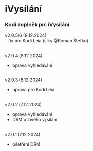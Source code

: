 <h1>iVysílání</h1>
<p>
<h3>Kodi doplněk pro iVysílání</h3>
<p>
v2.0.5/6 (8.12.2024)<br>
- fix pro Kodi Leia (díky @Roman Štefko)<br><br>

v2.0.4 (8.12.2024)<br>
- oprava vyhledávání<br><br>

v2.0.3 (8.12.2024)<br>
- úprava pro Kodi Leia<br><br>

v2.0.2 (7.12.2024)<br>
- oprava vyhledávání<br>
- DRM u živého vysílání<br><br>

v2.0.1 (7.12.2024)<br>
- ošetření DRM<br><br>
</p>
